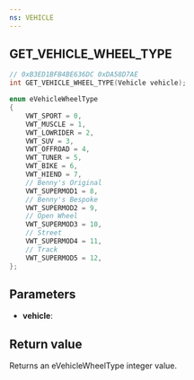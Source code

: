 ```yaml
---
ns: VEHICLE
---
```

## GET_VEHICLE_WHEEL_TYPE

```c
// 0xB3ED1BFB4BE636DC 0xDA58D7AE
int GET_VEHICLE_WHEEL_TYPE(Vehicle vehicle);
```

```c
enum eVehicleWheelType
{
    VWT_SPORT = 0,
    VWT_MUSCLE = 1,
    VWT_LOWRIDER = 2,
    VWT_SUV = 3,
    VWT_OFFROAD = 4,
    VWT_TUNER = 5,
    VWT_BIKE = 6,
    VWT_HIEND = 7,
    // Benny's Original
    VWT_SUPERMOD1 = 8,
    // Benny's Bespoke
    VWT_SUPERMOD2 = 9,
    // Open Wheel
    VWT_SUPERMOD3 = 10,
    // Street
    VWT_SUPERMOD4 = 11,
    // Track
    VWT_SUPERMOD5 = 12,
};
```

## Parameters
* **vehicle**:

## Return value
Returns an eVehicleWheelType integer value.
